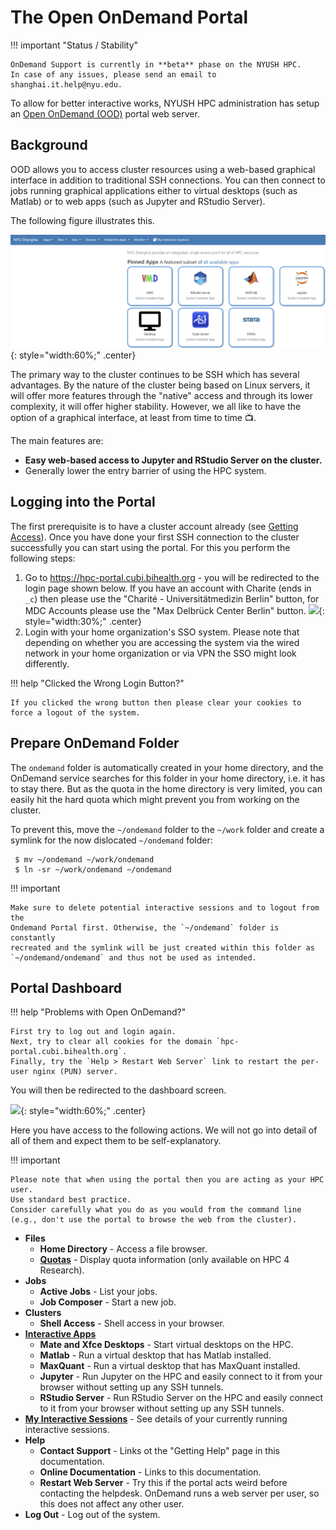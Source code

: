 # The Open OnDemand Portal

!!! important "Status / Stability"

    OnDemand Support is currently in **beta** phase on the NYUSH HPC.
    In case of any issues, please send an email to shanghai.it.help@nyu.edu.

To allow for better interactive works, NYUSH HPC administration has setup an  [Open OnDemand (OOD)](https://ood.shanghai.nyu.edu) portal web server.

## Background

OOD allows you to access cluster resources using a web-based graphical interface in addition to traditional SSH connections.
You can then connect to jobs running graphical applications either to virtual desktops (such as Matlab) or to web apps (such as Jupyter and RStudio Server).

The following figure illustrates this.

![](figures/ondemand-overview.png){: style="width:60%;" .center}

The primary way to the cluster continues to be SSH which has several advantages.
By the nature of the cluster being based on Linux servers, it will offer more features through the "native" access and through its lower complexity, it will offer higher stability.
However, we all like to have the option of a graphical interface, at least from time to time :tv:.

The main features are:

- **Easy web-based access to Jupyter and RStudio Server on the cluster.**
- Generally lower the entry barrier of using the HPC system.

## Logging into the Portal

The first prerequisite is to have a cluster account already (see [Getting Access](../admin/getting-access.md)).
Once you have done your first SSH connection to the cluster successfully you can start using the portal.
For this you perform the following steps:

1. Go to https://hpc-portal.cubi.bihealth.org - you will be redirected to the login page shown below.
    If you have an account with Charite (ends in `_c`) then please use the "Charité - Universitätmedizin Berlin" button, for MDC Accounts please use the "Max Delbrück Center Berlin" button.
    ![](figures/ondemand-hpc-sso.png){: style="width:30%;" .center}
2. Login with your home organization's SSO system.
    Please note that depending on whether you are accessing the system via the wired network in your home organization or via VPN the SSO might look differently.

!!! help "Clicked the Wrong Login Button?"

    If you clicked the wrong button then please clear your cookies to force a logout of the system.

## Prepare OnDemand Folder

The `ondemand` folder is automatically created in your home directory, and the
OnDemand service searches for this folder in your home directory, i.e. it has
to stay there. But as the quota in the home directory is very limited, you can
easily hit the hard quota which might prevent you from working on the cluster.

To prevent this, move the `~/ondemand` folder to the `~/work` folder and create
a symlink for the now dislocated `~/ondemand` folder:

```
 $ mv ~/ondemand ~/work/ondemand
 $ ln -sr ~/work/ondemand ~/ondemand
```

!!! important

    Make sure to delete potential interactive sessions and to logout from the
    Ondemand Portal first. Otherwise, the `~/ondemand` folder is constantly
    recreated and the symlink will be just created within this folder as
    `~/ondemand/ondemand` and thus not be used as intended.

## Portal Dashboard

!!! help "Problems with Open OnDemand?"

    First try to log out and login again.
    Next, try to clear all cookies for the domain `hpc-portal.cubi.bihealth.org`.
    Finally, try the `Help > Restart Web Server` link to restart the per-user nginx (PUN) server.

You will then be redirected to the dashboard screen.

![](figures/ondemand-dashboard.png){: style="width:60%;" .center}

Here you have access to the following actions.
We will not go into detail of all of them and expect them to be self-explanatory.

!!! important

    Please note that when using the portal then you are acting as your HPC user.
    Use standard best practice.
    Consider carefully what you do as you would from the command line (e.g., don't use the portal to browse the web from the cluster).

- **Files**
    - **Home Directory** - Access a file browser.
    - [**Quotas**](quotas.md) - Display quota information (only available on HPC 4 Research).
- **Jobs**
    - **Active Jobs** - List your jobs.
    - **Job Composer** - Start a new job.
- **Clusters**
    - **Shell Access** - Shell access in your browser.
- [**Interactive Apps**](interactive.md)
    - **Mate and Xfce Desktops** - Start virtual desktops on the HPC.
    - **Matlab** - Run a virtual desktop that has Matlab installed.
    - **MaxQuant** - Run a virtual desktop that has MaxQuant installed.
    - **Jupyter** - Run Jupyter on the HPC and easily connect to it from your browser without setting up any SSH tunnels.
    - **RStudio Server** - Run RStudio Server on the HPC and easily connect to it from your browser without setting up any SSH tunnels.
- [**My Interactive Sessions**](interactive.md) - See details of your currently running interactive sessions.
- **Help**
    - **Contact Support** - Links ot the "Getting Help" page in this documentation.
    - **Online Documentation** - Links to this documentation.
    - **Restart Web Server** - Try this if the portal acts weird before contacting the helpdesk. OnDemand runs a web server per user, so this does not affect any other user.
- **Log Out** - Log out of the system.
